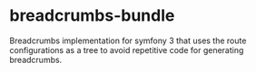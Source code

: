 # breadcrumbs-bundle
Breadcrumbs implementation for symfony 3 that uses the route configurations as a tree to avoid repetitive code for generating breadcrumbs.
